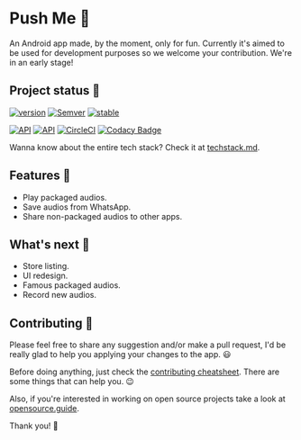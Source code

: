 # Push Me 🔘
An Android app made, by the moment, only for fun. Currently it's aimed to be used for development purposes so we welcome your contribution. We're in an early stage!

## Project status 📖
[![version](https://img.shields.io/badge/version-1.1.0-brightgreen.svg)](https://github.com/barriosnahuel/push-me/releases)
[![Semver](https://img.shields.io/badge/SemVer-v2.0.0-green.svg)](http://semver.org/spec/v2.0.0.html)
[![stable](https://img.shields.io/badge/stability-experimental-green.svg)](https://nodejs.org/api/documentation.html#documentation_stability_index)

[![API](https://img.shields.io/badge/API-21%2B-brightgreen.svg?style=flat)](https://source.android.com/setup/start/build-numbers)
[![API](https://img.shields.io/badge/API-33-brightgreen.svg?style=flat)](https://source.android.com/setup/start/build-numbers)
[![CircleCI](https://circleci.com/gh/barriosnahuel/push-me.svg?style=svg)](https://circleci.com/gh/barriosnahuel/push-me)
[![Codacy Badge](https://api.codacy.com/project/badge/Grade/50c7ef07a05e47419c084c64dd460c9a)](https://www.codacy.com/app/barrios.nahuel/push-me?utm_source=github.com&amp;utm_medium=referral&amp;utm_content=barriosnahuel/push-me&amp;utm_campaign=Badge_Grade)

Wanna know about the entire tech stack? Check it at [techstack.md](techstack.md).

## Features 🏁
- Play packaged audios.
- Save audios from WhatsApp.
- Share non-packaged audios to other apps.

## What's next 📅
- Store listing.
- UI redesign.
- Famous packaged audios.
- Record new audios.

## Contributing 🙌
Please feel free to share any suggestion and/or make a pull request, I'd be really glad to help you applying your changes to the app. 😃

Before doing anything, just check the [contributing cheatsheet](CONTRIBUTING.md). There are some things that can help you. 😉

Also, if you're interested in working on open source projects take a look at [opensource.guide](https://opensource.guide/).

Thank you! 🤝
